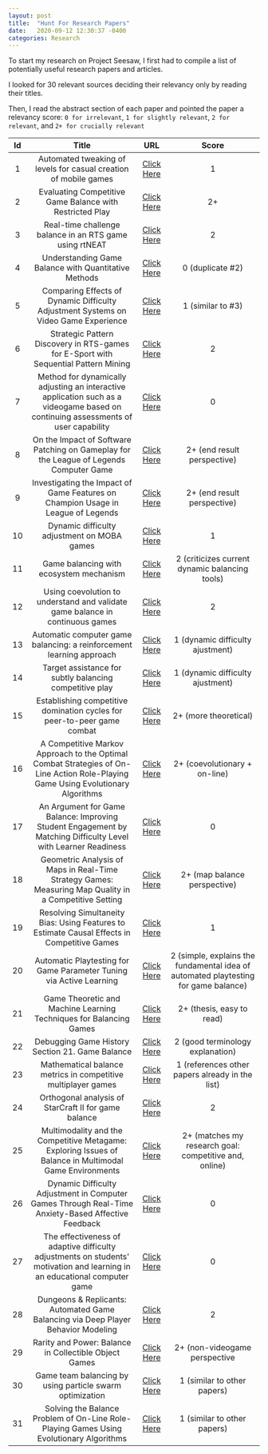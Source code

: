 ```yaml
---
layout: post
title:  "Hunt For Research Papers"
date:   2020-09-12 12:30:37 -0400
categories: Research
---
```


To start my research on Project Seesaw, 
I first had to compile a list of potentially useful research papers and articles.

I looked for 30 relevant sources deciding their relevancy only by reading their titles.

Then, I read the abstract section of each paper and pointed the paper a relevancy score: `0 for irrelevant`, `1 for slightly relevant`, `2 for relevant`, and `2+ for crucially relevant`

| Id  | Title |  URL |	Score |
|:-:|:-:|:-:|:-:|
| 	1|Automated tweaking of levels for casual creation of mobile games| [Click Here](http://repository.falmouth.ac.uk/2394)  | 1 |
|   2|Evaluating Competitive Game Balance with Restricted Play|  [Click Here](https://homes.cs.washington.edu/~zoran/jaffe2012ecg.pdf) |2+ |
|   3|Real-time challenge balance in an RTS game using rtNEAT|[Click Here](https://ieeexplore.ieee.org/abstract/document/5035625)|2|
|   4|Understanding Game Balance with Quantitative Methods|[Click Here](https://digital.lib.washington.edu/researchworks/handle/1773/22797)|0 (duplicate #2)|
|   5|Comparing Effects of Dynamic Difficulty Adjustment Systems on Video Game Experience|[Click Here](https://dl.acm.org/doi/abs/10.1145/3116595.3116623)| 1 (similar to #3)|
|   6|Strategic Pattern Discovery in RTS-games for E-Sport with Sequential Pattern Mining|[Click Here](https://liris.cnrs.fr/Documents/Liris-6365.pdf)|2|
|   7|Method for dynamically adjusting an interactive application such as a videogame based on continuing assessments of user capability|[Click Here](https://patents.google.com/patent/US20070066403A1/en)|0|
|   8|On the Impact of Software Patching on Gameplay for the League of Legends Computer Game|[Click Here](https://link.springer.com/content/pdf/10.1007/s40869-017-0032-9.pdf)|2+ (end result perspective)|
|   9|Investigating the Impact of Game Features on Champion Usage in League of Legends|[Click Here](https://myslu.stlawu.edu/~clee/docs/lol.champion.usage.fdg.2015.pdf)|2+ (end result perspective)|
|   10|Dynamic difficulty adjustment on MOBA games|[Click Here](https://www.sciencedirect.com/science/article/abs/pii/S1875952116300350)|1|
|   11|Game balancing with ecosystem mechanism|[Click Here](https://ieeexplore.ieee.org/abstract/document/7684145)|2 (criticizes current dynamic balancing tools)|
|   12|Using coevolution to understand and validate game balance in continuous games|[Click Here](https://dl.acm.org/doi/abs/10.1145/1389095.1389394)|2|
|   13|Automatic computer game balancing: a reinforcement learning approach|[Click Here](https://dl.acm.org/doi/abs/10.1145/1082473.1082648)|1 (dynamic difficulty ajustment)|
|   14|Target assistance for subtly balancing competitive play|[Click Here](https://dl.acm.org/doi/abs/10.1145/1978942.1979287)|1 (dynamic difficulty ajustment)|
|   15|Establishing competitive domination cycles for peer-to-peer game combat|[Click Here](https://ieeexplore.ieee.org/abstract/document/6659129)|2+ (more theoretical)|
|   16|A Competitive Markov Approach to the Optimal Combat Strategies of On-Line Action Role-Playing Game Using Evolutionary Algorithms|[Click Here](https://www.scirp.org/html/3-9601146_22027.htm)|2+ (coevolutionary + on-line)|
|   17|An Argument for Game Balance: Improving Student Engagement by Matching Difficulty Level with Learner Readiness|[Click Here](https://www.usenix.org/conference/3gse14/summit-program/presentation/pusey)|0|
|   18|Geometric Analysis of Maps in Real-Time Strategy Games: Measuring Map Quality in a Competitive Setting|[Click Here](http://gram.cs.mcgill.ca/reports/gram-2012-3.pdf)|2+ (map balance perspective)|
|   19|Resolving Simultaneity Bias: Using Features to Estimate Causal Effects in Competitive Games|[Click Here](https://ieeexplore.ieee.org/abstract/document/8848059)|1|
|   20|Automatic Playtesting for Game Parameter Tuning via Active Learning|[Click Here](https://arxiv.org/abs/1908.01417)|2 (simple, explains the fundamental idea of automated playtesting for game balance)|
|   21|Game Theoretic and Machine Learning Techniques for Balancing Games|[Click Here](http://citeseerx.ist.psu.edu/viewdoc/download?doi=10.1.1.85.9903&rep=rep1&type=pdf)|2+ (thesis, easy to read)|
|   22|Debugging Game History Section 21. Game Balance|[Click Here](https://books.google.com/books?hl=en&lr=&id=RCIsDAAAQBAJ&oi=fnd&pg=PA169&dq=%22game+balance%22+competitive&ots=JdyxEV_gII&sig=AC1bf_nKmQp9AsYOGZajM60reYA#v=onepage&q=%22game%20balance%22%20competitive&f=false)|2 (good terminology explanation)|
|   23|Mathematical balance metrics in competitive multiplayer games|[Click Here](https://www.semanticscholar.org/paper/Mathematical-balance-metrics-in-competitive-games-Godde/9d915b66125a73c37021856be272204857a198f7?p2df)|1 (references other papers already in the list)|
|   24|Orthogonal analysis of StarCraft II for game balance|[Click Here](https://dl.acm.org/doi/abs/10.1145/3014812.3014844)|2|
|   25|Multimodality and the Competitive Metagame: Exploring Issues of Balance in Multimodal Game Environments|[Click Here](https://dl.acm.org/doi/abs/10.1145/2677758.2677787)|2+ (matches my research goal: competitive and, online)|
|   26|Dynamic Difficulty Adjustment in Computer Games Through Real-Time Anxiety-Based Affective Feedback|[Click Here](https://www.tandfonline.com/doi/full/10.1080/10447310902963944?casa_token=z2zvG2VenEQAAAAA%3A2xxUt4TMV8iY6XMyLWVAXla5BGi4auwqcmEpu092Zcnf1Cel64-th28f2brCWuy4Z96mJUdbijeIPA)|0|
|   27|The effectiveness of adaptive difficulty adjustments on students' motivation and learning in an educational computer game|[Click Here](https://www.sciencedirect.com/science/article/abs/pii/S0360131513001711)|0|
|   28|Dungeons & Replicants: Automated Game Balancing via Deep Player Behavior Modeling|[Click Here](http://www.antoniosliapis.com/papers/dungeons_and_replicants_automated_game_balancing_via_deep_player_behavior_modeling.pdf)|2|
|   29|Rarity and Power: Balance in Collectible Object Games|[Click Here](http://gamestudies.org/1001/articles/ham?utm_source=twitterfeed&utm_medium=twitter)|2+ (non-videogame perspective|
|   30|Game team balancing by using particle swarm optimization|[Click Here](https://www.sciencedirect.com/science/article/abs/pii/S0950705112000603)|1 (similar to other papers)|
|   31|Solving the Balance Problem of On-Line Role-Playing Games Using Evolutionary Algorithms|[Click Here](https://www.scirp.org/html/6-9301435_21950.htm)|1 (similar to other papers)|